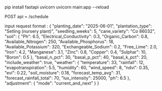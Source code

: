 pip install fastapi uvicorn
uvicorn main:app --reload 

POST api = /schedule

input request format : 
{
  "planting_date": "2025-06-01",
  "plantation_type": "Setling (nursery plant)",
  "seedling_weeks": 5,
  "cane_variety": "Co 86032",
  "soil": {
    "Ph": 6.5,
    "Electrical_Conductivity": 0.3,
    "Organic_Carbon": 0.8,
    "Available_Nitrogen": 250,
    "Available_Phosphorus": 18,
    "Available_Potassium": 320,
    "Exchangeable_Sodium": 0.2,
    "Free_Lime": 2.0,
    "Iron": 4.2,
    "Manganese": 3.1,
    "Zinc": 0.8,
    "Copper": 0.4,
    "Sulphar": 10,
    "Boron": 0.5
  },
  "basal_n_pct": 30,
  "basal_p_pct": 40,
  "basal_k_pct": 20,
  "include_weather": true,
  "weather": {
    "temperature": 33,
    "rainfall": 12,
    "evapotranspiration": 5.5,
    "humidity": 60,
    "wind_speed": 8,
    "ndvi": 0.35,
    "evi": 0.22,
    "soil_moisture": 0.18,
    "forecast_temp_avg": 31,
    "forecast_rainfall_total": 70,
    "lux_intensity": 25000,
    "ph": 6.5
  },
  "adjustment": {
    "mode": "current_and_next"
  }
}


 
